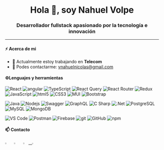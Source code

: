 <h1 align="center">Hola 👋, soy Nahuel Volpe</h1>

<h3  align="center">Desarrollador fullstack apasionado por la tecnología e innovación</h3>

-----------


#### ⚡ Acerca de mi
- 💼 Actualmente estoy trabajando en **Telecom**
- 📧 Podes contactarme: vnahuelnicolas@gmail.com
&nbsp;

#### ⚙️Lenguajes y herramientas
<p>
  <img alt="React" src="https://img.shields.io/badge/-React-45b8d8?style=flat-square&logo=react&logoColor=white" />
  <img alt="angular" src="https://img.shields.io/badge/-Angular-DD0031?style=flat-square&logo=angular&logoColor=white" />
  <img alt="TypeScript" src="https://img.shields.io/badge/-TypeScript-3178C6?style=flat-square&logo=typescript&logoColor=white" />
  <img alt="React Query" src="https://img.shields.io/badge/-React%20Query-FF4154?style=flat-square&logo=react%20query&logoColor=white" /> 
  <img alt="React Router" src="https://img.shields.io/badge/React_Router-CA4245?style=flat-square&logo=react-router&logoColor=white" /> 
  <img alt="Redux" src="https://img.shields.io/badge/redux-%23593d88.svg?style=flat-square&logo=redux&logoColor=white" /> 
  <img alt="JavaScript" src="https://img.shields.io/badge/-JavaScript-yellow?style=flat-square&logo=javascript&logoColor=white" />
  <img alt="html5" src="https://img.shields.io/badge/-HTML5-E34F26?style=flat-square&logo=html5&logoColor=white" />
  <img alt="CSS3" src="https://img.shields.io/badge/-CSS3-1572B6?style=flat-square&logo=css3" />
 <img alt="MUI" src="https://img.shields.io/badge/MUI-%230081CB.svg?style=flat-square&logo=mui&logoColor=white" />
  <img alt="Bootstrap" src="https://img.shields.io/badge/-Bootstrap-7952B3?style=flat-square&logo=bootstrap&logoColor=white" /> 
  </p>
  <p>
  <img alt="Java" src="https://img.shields.io/badge/Java-007396?style=flat-square&logo=java&logoColor=white" />
  <img alt="Nodejs" src="https://img.shields.io/badge/-Nodejs-339933?style=flat-square&logo=Node.js&logoColor=white" />
  <img alt="Swagger" src="https://img.shields.io/badge/-Swagger-%23Clojure?style=flat-square&logo=swagger&logoColor=white" />
  <img alt="GraphQL" src="https://img.shields.io/badge/-GraphQL-E10098?style=flat-square&logo=graphql&logoColor=white" />
  <img alt="C Sharp" src="https://img.shields.io/badge/-C_Sharp-813084?style=flat-square&logo=c-sharp&logoColor=white" />
  <img alt=".Net" src="https://img.shields.io/badge/-.Net-512BD4?style=flat-square&logo=.net&logoColor=white" />
  <img alt="PostgreSQL" src="https://img.shields.io/badge/-PostgreSQL-336791?style=flat-square&logo=postgresql" />
  <img alt="MySQL" src="https://img.shields.io/badge/-MySQL-4479a1?style=flat-square&logo=mysql&logoColor=white" />
  <img alt="MongoDB" src="https://img.shields.io/badge/-MongoDB-47A248?style=flat-square&logo=mongodb&logoColor=white" />
  </p>
  <p>
  <img alt="VS Code" src="https://img.shields.io/badge/-VS%20Code-007ACC?style=flat-square&logo=visual-studio-code" />
  <img alt="Postman" src="https://img.shields.io/badge/Postman-FF6C37?style=flat-square&logo=postman&logoColor=white" />
  <img alt="Firebase" src="https://img.shields.io/badge/Firebase-yellow?style=flat-square&logo=firebase&logoColor=white" />
  <img alt="git" src="https://img.shields.io/badge/-Git-F05032?style=flat-square&logo=git&logoColor=white" />
  <img alt="GitHub" src="https://img.shields.io/badge/-GitHub-grey?style=flat-square&logo=github" />
  <img alt="npm" src="https://img.shields.io/badge/-NPM-CB3837?style=flat-square&logo=npm&logoColor=white" />
 
</p>

#### 📫 Contacto
 [<img src="https://img.icons8.com/color/48/000000/linkedin.png" width="3.5%"/>](https://www.linkedin.com/in/nahuel-volpe-4a62b1175/)  &nbsp; [<img src="https://img.icons8.com/fluent/48/000000/instagram-new.png" width="3.5%"/>](https://www.instagram.com/nahuiv/)  &nbsp; <a href="mailto:vnahuelnicolas@gmail.com"> <img src="https://img.icons8.com/fluent/48/000000/gmail.png" width="3.5%"/> &nbsp; [<img src="https://upload.wikimedia.org/wikipedia/commons/8/83/Steam_icon_logo.svg" width="2.9%"/>](https://steamcommunity.com/id/vnahui/)  
